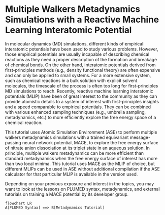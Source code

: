 # Multiple Walkers Metadynamics Simulations with a Reactive Machine Learning Interatomic Potential

In molecular dynamics (MD) simulations, different kinds of empirical interatomic potentials have been used to study various problems. However, those empirical potentials are usually incapable of describing chemical reactions as they need a proper description of the formation and breakage of chemical bonds. On the other hand, interatomic potentials derived from first-principles methods (e.g., density functional theory) are often expensive and can only be applied to small systems. For a more extensive system, such as chemical reactions in a bulk solution with explicit solvent molecules, the timescale of the process is often too long for first-principles MD simulations to reach. Recently, reactive machine learning interatomic potentials (MLIP) have been of great interest to the community as they can provide atomistic details to a system of interest with first-principles insights and a speed comparable to empirical potentials. They can be combined with various enhanced sampling techniques (e.g., umbrella sampling, metadynamics, etc.) to more efficiently explore the free energy space of a chemical reaction.

This tutorial uses Atomic Simulation Environment (ASE) to perform multiple walkers metadynamics simulations with a trained equivariant message-passing neural network potential, MACE, to explore the free energy surface of nitrate anion dissociation at its triplet state in an aqueous solution. In principle, multiple walkers metadynamics can be more efficient than standard metadynamics when the free energy surface of interest has more than two local minima. This tutorial uses MACE as the MLIP of choice, but different MLIPs can be used in ASE without additional compilation if the ASE calculator for that particular MLIP is available in the version used.

Depending on your previous exposure and interest in the topics, you may want to look at the lessons on PLUMED syntax, metadynamics, and external tutorials on training a MACE potential by its developer group.

```mermaid
flowchart LR
A[PLUMED Syntax] ==> B[Metadynamics Tutorial]
```
